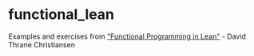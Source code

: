 # functional_lean

Examples and exercises from ["Functional Programming in Lean"](https://lean-lang.org/functional_programming_in_lean/) - David Thrane Christiansen
